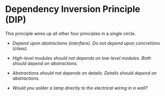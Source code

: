 # Dependency Inversion Principle (DIP)

This principle wires up all other four principles in a single circle.

+ *Depend upon abstractions (interface). Do not depend upon concretions (class).*

+ *High-level modules should not depends on low-level modules. Both should depend on abstractions.*

+ *Abstractions should not depends on details. Details should depend on abstractions.*

+ *Would you solder a lamp directly to the electrical wiring in a wall?*
